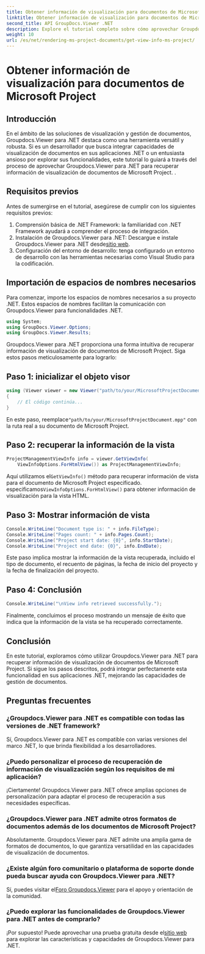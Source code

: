 ```yaml
---
title: Obtener información de visualización para documentos de Microsoft Project
linktitle: Obtener información de visualización para documentos de Microsoft Project
second_title: API GroupDocs.Viewer .NET
description: Explore el tutorial completo sobre cómo aprovechar Groupdocs.Viewer para .NET para recuperar información de visualización de documentos de Microsoft Project sin esfuerzo.
weight: 10
url: /es/net/rendering-ms-project-documents/get-view-info-ms-project/
---
```


# Obtener información de visualización para documentos de Microsoft Project

## Introducción
En el ámbito de las soluciones de visualización y gestión de documentos, Groupdocs.Viewer para .NET destaca como una herramienta versátil y robusta. Si es un desarrollador que busca integrar capacidades de visualización de documentos en sus aplicaciones .NET o un entusiasta ansioso por explorar sus funcionalidades, este tutorial lo guiará a través del proceso de aprovechar Groupdocs.Viewer para .NET para recuperar información de visualización de documentos de Microsoft Project. .
## Requisitos previos
Antes de sumergirse en el tutorial, asegúrese de cumplir con los siguientes requisitos previos:
1. Comprensión básica de .NET Framework: la familiaridad con .NET Framework ayudará a comprender el proceso de integración.
2.  Instalación de Groupdocs.Viewer para .NET: Descargue e instale Groupdocs.Viewer para .NET desde[sitio web](https://releases.groupdocs.com/viewer/net/).
3. Configuración del entorno de desarrollo: tenga configurado un entorno de desarrollo con las herramientas necesarias como Visual Studio para la codificación.

## Importación de espacios de nombres necesarios
Para comenzar, importe los espacios de nombres necesarios a su proyecto .NET. Estos espacios de nombres facilitan la comunicación con Groupdocs.Viewer para funcionalidades .NET.

```csharp
using System;
using GroupDocs.Viewer.Options;
using GroupDocs.Viewer.Results;
```

Groupdocs.Viewer para .NET proporciona una forma intuitiva de recuperar información de visualización de documentos de Microsoft Project. Siga estos pasos meticulosamente para lograrlo:
## Paso 1: inicializar el objeto visor
```csharp
using (Viewer viewer = new Viewer("path/to/your/MicrosoftProjectDocument.mpp"))
{
    // El código continúa...
}
```
 En este paso, reemplace`"path/to/your/MicrosoftProjectDocument.mpp"` con la ruta real a su documento de Microsoft Project.
## Paso 2: recuperar la información de la vista
```csharp
ProjectManagementViewInfo info = viewer.GetViewInfo(
    ViewInfoOptions.ForHtmlView()) as ProjectManagementViewInfo;
```
 Aquí utilizamos el`GetViewInfo()` método para recuperar información de vista para el documento de Microsoft Project especificado. especificamos`ViewInfoOptions.ForHtmlView()` para obtener información de visualización para la vista HTML.
## Paso 3: Mostrar información de vista
```csharp
Console.WriteLine("Document type is: " + info.FileType);
Console.WriteLine("Pages count: " + info.Pages.Count);
Console.WriteLine("Project start date: {0}", info.StartDate);
Console.WriteLine("Project end date: {0}", info.EndDate);
```
Este paso implica mostrar la información de la vista recuperada, incluido el tipo de documento, el recuento de páginas, la fecha de inicio del proyecto y la fecha de finalización del proyecto.
## Paso 4: Conclusión
```csharp
Console.WriteLine("\nView info retrieved successfully.");
```
Finalmente, concluimos el proceso mostrando un mensaje de éxito que indica que la información de la vista se ha recuperado correctamente.

## Conclusión
En este tutorial, exploramos cómo utilizar Groupdocs.Viewer para .NET para recuperar información de visualización de documentos de Microsoft Project. Si sigue los pasos descritos, podrá integrar perfectamente esta funcionalidad en sus aplicaciones .NET, mejorando las capacidades de gestión de documentos.
## Preguntas frecuentes

### ¿Groupdocs.Viewer para .NET es compatible con todas las versiones de .NET framework?

Sí, Groupdocs.Viewer para .NET es compatible con varias versiones del marco .NET, lo que brinda flexibilidad a los desarrolladores.

### ¿Puedo personalizar el proceso de recuperación de información de visualización según los requisitos de mi aplicación?

¡Ciertamente! Groupdocs.Viewer para .NET ofrece amplias opciones de personalización para adaptar el proceso de recuperación a sus necesidades específicas.

### ¿Groupdocs.Viewer para .NET admite otros formatos de documentos además de los documentos de Microsoft Project?

Absolutamente. Groupdocs.Viewer para .NET admite una amplia gama de formatos de documentos, lo que garantiza versatilidad en las capacidades de visualización de documentos.

### ¿Existe algún foro comunitario o plataforma de soporte donde pueda buscar ayuda con Groupdocs.Viewer para .NET?

 Sí, puedes visitar el[Foro Groupdocs.Viewer](https://forum.groupdocs.com/c/viewer/9) para el apoyo y orientación de la comunidad.

### ¿Puedo explorar las funcionalidades de Groupdocs.Viewer para .NET antes de comprarlo?

 ¡Por supuesto! Puede aprovechar una prueba gratuita desde el[sitio web](https://releases.groupdocs.com/) para explorar las características y capacidades de Groupdocs.Viewer para .NET.
